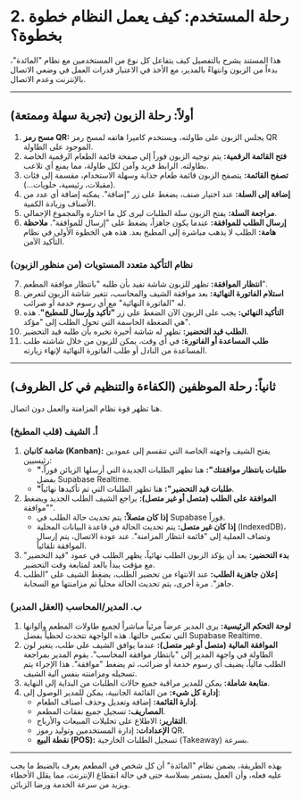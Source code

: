 # 2. رحلة المستخدم: كيف يعمل النظام خطوة بخطوة؟

هذا المستند يشرح بالتفصيل كيف يتفاعل كل نوع من المستخدمين مع نظام "المائدة"، بدءاً من الزبون وانتهاءً بالمدير، مع الأخذ في الاعتبار قدرات العمل في وضعي الاتصال بالإنترنت وعدم الاتصال.

---

## أولاً: رحلة الزبون (تجربة سهلة وممتعة)

1.  **مسح رمز QR:** يجلس الزبون على طاولته، ويستخدم كاميرا هاتفه لمسح رمز QR الموجود على الطاولة.
2.  **فتح القائمة الرقمية:** يتم توجيه الزبون فوراً إلى صفحة قائمة الطعام الرقمية الخاصة بطاولته. الرابط فريد وآمن لكل طاولة، مما يمنع أي تلاعب.
3.  **تصفح القائمة:** يتصفح الزبون قائمة طعام جذابة وسهلة الاستخدام، مقسمة إلى فئات (مقبلات، رئيسية، حلويات...).
4.  **إضافة إلى السلة:** عند اختيار صنف، يضغط على زر "إضافة". يمكنه إضافة أي عدد من الأصناف وزيادة الكمية.
5.  **مراجعة السلة:** يفتح الزبون سلة الطلبات ليرى كل ما اختاره والمجموع الإجمالي.
6.  **إرسال الطلب للموافقة:** عندما يكون جاهزاً، يضغط على "إرسال للموافقة". **ملاحظة هامة:** الطلب لا يذهب مباشرة إلى المطبخ بعد. هذه هي الخطوة الأولى في نظام التأكيد الآمن.

### نظام التأكيد متعدد المستويات (من منظور الزبون)

7.  **انتظار الموافقة:** تظهر للزبون شاشة تفيد بأن طلبه "بانتظار موافقة المطعم".
8.  **استلام الفاتورة النهائية:** بعد موافقة الشيف والمحاسب، تتغير شاشة الزبون لتعرض له "الفاتورة النهائية" مع أي رسوم خدمة أو ضرائب.
9.  **التأكيد النهائي:** يجب على الزبون الآن الضغط على زر **"تأكيد وإرسال للمطبخ"**. هذه هي الضغطة الحاسمة التي تحول الطلب إلى "مؤكد".
10. **الطلب قيد التحضير:** تظهر له شاشة أخيرة تخبره بأن طلبه قيد التحضير.
11. **طلب المساعدة أو الفاتورة:** في أي وقت، يمكن للزبون من خلال شاشته طلب المساعدة من النادل أو طلب الفاتورة النهائية لإنهاء زيارته.

---

## ثانياً: رحلة الموظفين (الكفاءة والتنظيم في كل الظروف)

هنا تظهر قوة نظام المزامنة والعمل دون اتصال.

### أ. الشيف (قلب المطبخ)

1.  **شاشة كانبان (Kanban):** يفتح الشيف واجهته الخاصة التي تنقسم إلى عمودين رئيسيين:
    *   **"طلبات بانتظار موافقتك":** هنا تظهر الطلبات الجديدة التي أرسلها الزبائن فوراً، بفضل Supabase Realtime.
    *   **"طلبات قيد التحضير":** هنا تظهر الطلبات التي تم تأكيدها نهائياً.
2.  **الموافقة على الطلب (متصل أو غير متصل):** يراجع الشيف الطلب الجديد ويضغط "موافقة".
    *   **إذا كان متصلاً:** يتم تحديث حالة الطلب في Supabase فوراً.
    *   **إذا كان غير متصل:** يتم تحديث الحالة في قاعدة البيانات المحلية (IndexedDB)، وتضاف العملية إلى "قائمة انتظار المزامنة". عند عودة الاتصال، يتم إرسال الموافقة تلقائياً.
3.  **بدء التحضير:** بعد أن يؤكد الزبون الطلب نهائياً، يظهر الطلب في عمود "قيد التحضير" مع مؤقت يبدأ بالعد لمتابعة وقت التحضير.
4.  **إعلان جاهزية الطلب:** عند الانتهاء من تحضير الطلب، يضغط الشيف على "الطلب جاهز". مرة أخرى، يتم تحديث الحالة محلياً ثم مزامنتها مع السحابة.

### ب. المدير/المحاسب (العقل المدبر)

1.  **لوحة التحكم الرئيسية:** يرى المدير عرضاً مرئياً مباشراً لجميع طاولات المطعم وألوانها التي تعكس حالتها. هذه الواجهة تتحدث لحظياً بفضل Supabase Realtime.
2.  **الموافقة المالية (متصل أو غير متصل):** عندما يوافق الشيف على طلب، يتغير لون الطاولة في واجهة المدير إلى "بانتظار موافقة المحاسب". يقوم المدير بمراجعة الطلب مالياً، يضيف أي رسوم خدمة أو ضرائب، ثم يضغط "موافقة". هذا الإجراء يتم تسجيله ومزامنته بنفس آلية الشيف.
3.  **متابعة شاملة:** يمكن للمدير مراقبة جميع حالات الطلبات من البداية إلى النهاية.
4.  **إدارة كل شيء:** من القائمة الجانبية، يمكن للمدير الوصول إلى:
    *   **إدارة القائمة:** إضافة وتعديل وحذف أصناف الطعام.
    *   **المصاريف:** تسجيل جميع نفقات المطعم.
    *   **التقارير:** الاطلاع على تحليلات المبيعات والأرباح.
    *   **الإعدادات:** إدارة المستخدمين وتوليد رموز QR.
    *   **نقطة البيع (POS):** تسجيل الطلبات الخارجية (Takeaway) بسرعة.

---

بهذه الطريقة، يضمن نظام "المائدة" أن كل شخص في المطعم يعرف بالضبط ما يجب عليه فعله، وأن العمل يستمر بسلاسة حتى في حالة انقطاع الإنترنت، مما يقلل الأخطاء ويزيد من سرعة الخدمة ورضا الزبائن.
